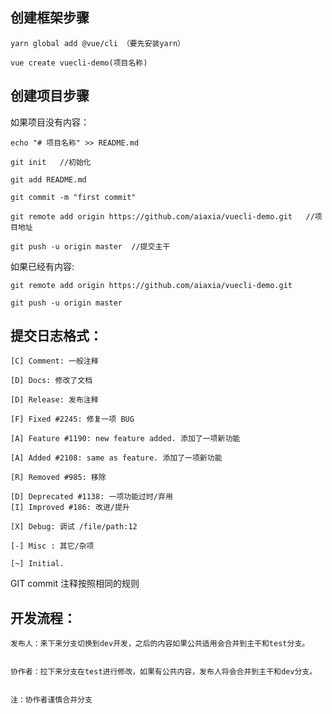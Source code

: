 
## 创建框架步骤
    yarn global add @vue/cli （要先安装yarn）
 
    vue create vuecli-demo(项目名称)

## 创建项目步骤
如果项目没有内容：


    echo "# 项目名称" >> README.md

    git init   //初始化

    git add README.md

    git commit -m "first commit"

    git remote add origin https://github.com/aiaxia/vuecli-demo.git   //项目地址

    git push -u origin master  //提交主干

    

如果已经有内容:


    git remote add origin https://github.com/aiaxia/vuecli-demo.git

    git push -u origin master


## 提交日志格式：

    [C] Comment: 一般注释

    [D] Docs: 修改了文档

    [D] Release: 发布注释

    [F] Fixed #2245: 修复一项 BUG

    [A] Feature #1190: new feature added. 添加了一项新功能

    [A] Added #2108: same as feature. 添加了一项新功能

    [R] Removed #985: 移除

    [D] Deprecated #1138: 一项功能过时/弃用
    [I] Improved #186: 改进/提升

    [X] Debug: 调试 /file/path:12

    [-] Misc : 其它/杂项

    [~] Initial.

GIT commit 注释按照相同的规则


## 开发流程：
    发布人：来下来分支切换到dev开发，之后的内容如果公共适用会合并到主干和test分支。


    协作者：拉下来分支在test进行修改，如果有公共内容，发布人将会合并到主干和dev分支。


    注：协作者谨慎合并分支